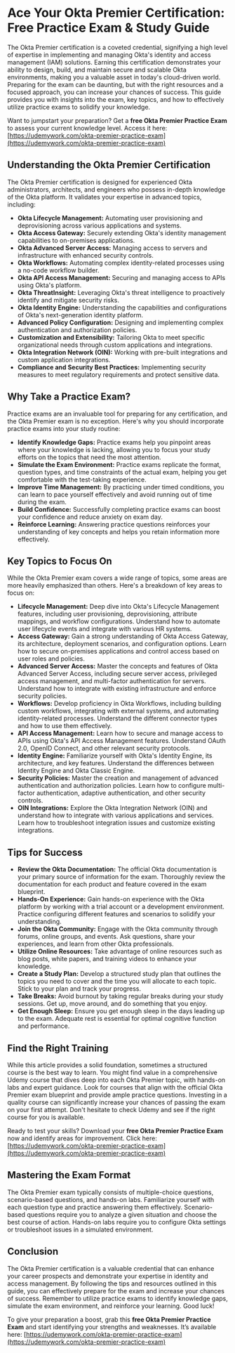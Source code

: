 # Ace Your Okta Premier Certification: Free Practice Exam & Study Guide

The Okta Premier certification is a coveted credential, signifying a high level of expertise in implementing and managing Okta's identity and access management (IAM) solutions. Earning this certification demonstrates your ability to design, build, and maintain secure and scalable Okta environments, making you a valuable asset in today's cloud-driven world. Preparing for the exam can be daunting, but with the right resources and a focused approach, you can increase your chances of success. This guide provides you with insights into the exam, key topics, and how to effectively utilize practice exams to solidify your knowledge.

Want to jumpstart your preparation? Get a **free Okta Premier Practice Exam** to assess your current knowledge level. Access it here: [https://udemywork.com/okta-premier-practice-exam](https://udemywork.com/okta-premier-practice-exam)

## Understanding the Okta Premier Certification

The Okta Premier certification is designed for experienced Okta administrators, architects, and engineers who possess in-depth knowledge of the Okta platform. It validates your expertise in advanced topics, including:

*   **Okta Lifecycle Management:** Automating user provisioning and deprovisioning across various applications and systems.
*   **Okta Access Gateway:** Securely extending Okta's identity management capabilities to on-premises applications.
*   **Okta Advanced Server Access:** Managing access to servers and infrastructure with enhanced security controls.
*   **Okta Workflows:** Automating complex identity-related processes using a no-code workflow builder.
*   **Okta API Access Management:** Securing and managing access to APIs using Okta's platform.
*   **Okta ThreatInsight:** Leveraging Okta's threat intelligence to proactively identify and mitigate security risks.
*   **Okta Identity Engine:** Understanding the capabilities and configurations of Okta's next-generation identity platform.
*   **Advanced Policy Configuration:** Designing and implementing complex authentication and authorization policies.
*   **Customization and Extensibility:** Tailoring Okta to meet specific organizational needs through custom applications and integrations.
*   **Okta Integration Network (OIN):**  Working with pre-built integrations and custom application integrations.
*   **Compliance and Security Best Practices:** Implementing security measures to meet regulatory requirements and protect sensitive data.

## Why Take a Practice Exam?

Practice exams are an invaluable tool for preparing for any certification, and the Okta Premier exam is no exception. Here's why you should incorporate practice exams into your study routine:

*   **Identify Knowledge Gaps:** Practice exams help you pinpoint areas where your knowledge is lacking, allowing you to focus your study efforts on the topics that need the most attention.
*   **Simulate the Exam Environment:** Practice exams replicate the format, question types, and time constraints of the actual exam, helping you get comfortable with the test-taking experience.
*   **Improve Time Management:** By practicing under timed conditions, you can learn to pace yourself effectively and avoid running out of time during the exam.
*   **Build Confidence:** Successfully completing practice exams can boost your confidence and reduce anxiety on exam day.
*   **Reinforce Learning:** Answering practice questions reinforces your understanding of key concepts and helps you retain information more effectively.

## Key Topics to Focus On

While the Okta Premier exam covers a wide range of topics, some areas are more heavily emphasized than others. Here's a breakdown of key areas to focus on:

*   **Lifecycle Management:**  Deep dive into Okta's Lifecycle Management features, including user provisioning, deprovisioning, attribute mappings, and workflow configurations.  Understand how to automate user lifecycle events and integrate with various HR systems.
*   **Access Gateway:** Gain a strong understanding of Okta Access Gateway, its architecture, deployment scenarios, and configuration options.  Learn how to secure on-premises applications and control access based on user roles and policies.
*   **Advanced Server Access:**  Master the concepts and features of Okta Advanced Server Access, including secure server access, privileged access management, and multi-factor authentication for servers. Understand how to integrate with existing infrastructure and enforce security policies.
*   **Workflows:** Develop proficiency in Okta Workflows, including building custom workflows, integrating with external systems, and automating identity-related processes.  Understand the different connector types and how to use them effectively.
*   **API Access Management:**  Learn how to secure and manage access to APIs using Okta's API Access Management features.  Understand OAuth 2.0, OpenID Connect, and other relevant security protocols.
*   **Identity Engine:** Familiarize yourself with Okta's Identity Engine, its architecture, and key features.  Understand the differences between Identity Engine and Okta Classic Engine.
*   **Security Policies:**  Master the creation and management of advanced authentication and authorization policies. Learn how to configure multi-factor authentication, adaptive authentication, and other security controls.
*   **OIN Integrations:**  Explore the Okta Integration Network (OIN) and understand how to integrate with various applications and services.  Learn how to troubleshoot integration issues and customize existing integrations.

## Tips for Success

*   **Review the Okta Documentation:** The official Okta documentation is your primary source of information for the exam.  Thoroughly review the documentation for each product and feature covered in the exam blueprint.
*   **Hands-On Experience:**  Gain hands-on experience with the Okta platform by working with a trial account or a development environment.  Practice configuring different features and scenarios to solidify your understanding.
*   **Join the Okta Community:**  Engage with the Okta community through forums, online groups, and events.  Ask questions, share your experiences, and learn from other Okta professionals.
*   **Utilize Online Resources:**  Take advantage of online resources such as blog posts, white papers, and training videos to enhance your knowledge.
*   **Create a Study Plan:**  Develop a structured study plan that outlines the topics you need to cover and the time you will allocate to each topic.  Stick to your plan and track your progress.
*   **Take Breaks:**  Avoid burnout by taking regular breaks during your study sessions.  Get up, move around, and do something that you enjoy.
*   **Get Enough Sleep:**  Ensure you get enough sleep in the days leading up to the exam.  Adequate rest is essential for optimal cognitive function and performance.

## Find the Right Training

While this article provides a solid foundation, sometimes a structured course is the best way to learn. You might find value in a comprehensive Udemy course that dives deep into each Okta Premier topic, with hands-on labs and expert guidance. Look for courses that align with the official Okta Premier exam blueprint and provide ample practice questions. Investing in a quality course can significantly increase your chances of passing the exam on your first attempt. Don't hesitate to check Udemy and see if the right course for you is available.

Ready to test your skills? Download your **free Okta Premier Practice Exam** now and identify areas for improvement. Click here: [https://udemywork.com/okta-premier-practice-exam](https://udemywork.com/okta-premier-practice-exam)

## Mastering the Exam Format

The Okta Premier exam typically consists of multiple-choice questions, scenario-based questions, and hands-on labs. Familiarize yourself with each question type and practice answering them effectively. Scenario-based questions require you to analyze a given situation and choose the best course of action. Hands-on labs require you to configure Okta settings or troubleshoot issues in a simulated environment.

## Conclusion

The Okta Premier certification is a valuable credential that can enhance your career prospects and demonstrate your expertise in identity and access management. By following the tips and resources outlined in this guide, you can effectively prepare for the exam and increase your chances of success. Remember to utilize practice exams to identify knowledge gaps, simulate the exam environment, and reinforce your learning. Good luck!

To give your preparation a boost, grab this **free Okta Premier Practice Exam** and start identifying your strengths and weaknesses. It’s available here: [https://udemywork.com/okta-premier-practice-exam](https://udemywork.com/okta-premier-practice-exam)
